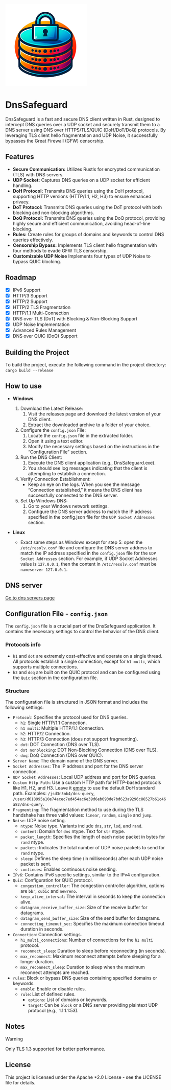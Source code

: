 <img src="./sample-256.png" width="256">

# DnsSafeguard

DnsSafeguard is a fast and secure DNS client written in Rust, designed to intercept DNS queries over a UDP socket and securely transmit them to a DNS server using DNS over HTTPS/TLS/QUIC (DoH/DoT/DoQ) protocols. By leveraging TLS client hello fragmentation and UDP Noise, it successfully bypasses the Great Firewall (GFW) censorship.

## Features

* **Secure Communication:** Utilizes Rustls for encrypted communication (TLS) with DNS servers.
* **UDP Socket:** Captures DNS queries on a UDP socket for efficient handling.
* **DoH Protocol:** Transmits DNS queries using the DoH protocol, supporting HTTP versions (HTTP/1.1, H2, H3) to ensure enhanced privacy.
* **DoT Protocol:** Transmits DNS queries using the DoT protocol with both blocking and non-blocking algorithms.
* **DoQ Protocol:**  Transmits DNS queries using the DoQ protocol, providing highly secure and efficient communication, avoiding head-of-line blocking.
* **Rules:** Create rules for groups of domains and keywords to control DNS queries effectively.
* **Censorship Bypass:** Implements TLS client hello fragmentation with four methods to evade GFW TLS censorship.
* **Customizable UDP Noise** Implements four types of UDP Noise to bypass QUIC blocking.

## Roadmap

* [x] IPv6 Support
* [x] HTTP/3 Support
* [x] HTTP/2 Support
* [x] HTTP/2 TLS Fragmentation
* [x] HTTP/1.1 Multi-Connection
* [x] DNS over TLS (DoT) with Blocking & Non-Blocking Support
* [x] UDP Noise Implementation
* [x] Advanced Rules Management
* [x] DNS over QUIC (DoQ) Support

## Building the Project

To build the project, execute the following command in the project directory: `cargo build --release`

## How to use

* **Windows**
  1. Download the Latest Release:
      1. Visit the releases page and download the latest version of your DNS client.
      2. Extract the downloaded archive to a folder of your choice.
  2. Configure the `config.json` File:
      1. Locate the `config.json` file in the extracted folder.
      2. Open it using a text editor.
      3. Modify the necessary settings based on the instructions in the “Configuration File” section.
  3. Run the DNS Client:
      1. Execute the DNS client application (e.g., DnsSafeguard.exe).
      2. You should see log messages indicating that the client is attempting to establish a connection.
  4. Verify Connection Establishment:
      * Keep an eye on the logs. When you see the message “Connection established,” it means the DNS client has successfully connected to the DNS server.
  5. Set Up Windows DNS:
      1. Go to your Windows network settings.
      2. Configure the DNS server address to match the IP address specified in the config.json file for the `UDP Socket Addresses` section.

* **Linux**
  * Exact same steps as Windows except for step 5: open the `/etc/resolv.conf` file and configure the DNS server address to match the IP address specified in the `config.json` file for the `UDP Socket Addresses` section. For example, if UDP Socket Addresses value is `127.0.0.1`, then the content in `/etc/resolv.conf` must be `nameserver 127.0.0.1`.

## DNS server

[Go to dns servers page](/DNS.md)

## Configuration File - `config.json`

The `config.json` file is a crucial part of the DnsSafeguard application. It contains the necessary settings to control the behavior of the DNS client.

### Protocols info

* `h1` and `dot` are extremely cost-effective and operate on a single thread. All protocols establish a single connection, except for `h1 multi`, which supports multiple connections.
* `h3` and `doq` are built on the QUIC protocol and can be configured using the `Quic` section in the configuration file.

### Structure

The configuration file is structured in JSON format and includes the following settings:

* `Protocol`: Specifies the protocol used for DNS queries.
  * `h1`: Single HTTP/1.1 Connection.
  * `h1 multi`: Multiple HTTP/1.1 Connection.
  * `h2`: HTTP/2 Connection.
  * `h3`: HTTP/3 Connection (does not support fragmenting).
  * `dot`: DOT Connection (DNS over TLS).
  * `dot nonblocking`: DOT Non-Blocking Connection (DNS over TLS).
  * `doq`: DoQ Connection (DNS over QUIC).
* `Server Name`: The domain name of the DNS server.
* `Socket Addresses`: The IP address and port for the DNS server connection.
* `UDP Socket Addresses`: Local UDP address and port for DNS queries.
* `Custom Http Path`: Use a custom HTTP path for HTTP-based protocols like H1, H2, and H3. Leave it <ins>empty</ins> to use the default DoH standard path. Examples: `/jsd3n5nb4/dns-query`, `/user/d618995a10e74acec7ed454ac6e39d6eb693de7bd623a9296c86527b61c46a82/dns-query`.
* `Fragmenting`: The fragmentation method to use during the TLS handshake has three valid values: `linear`, `random`, `single` and `jump`.
* `Noise`: UDP noise setting.
  * `ntype`: Noise type. Variants include `dns`, `str`, `lsd`, and `rand`.
  * `content`: Domain for `dns` ntype. Text for `str` ntype.
  * `packet_length`: Specifies the length of each noise packet in bytes for `rand` ntype.
  * `packets`: Indicates the total number of UDP noise packets to send for `rand` ntype.
  * `sleep`: Defines the sleep time (in milliseconds) after each UDP noise packet is sent.
  * `continues`: Enables continuous noise sending.
* `IPv6`: Contains IPv6 specific settings, similar to the IPv4 configuration.
* `Quic`: Configuration for QUIC protocol.
  * `congestion_controller`: The congestion controller algorithm, options are `bbr`, `cubic` and `newreno`.
  * `keep_alive_interval`: The interval in seconds to keep the connection alive.
  * `datagram_receive_buffer_size`: Size of the receive buffer for datagrams.
  * `datagram_send_buffer_size`: Size of the send buffer for datagrams.
  * `connecting_timeout_sec`: Specifies the maximum connection timeout duration in seconds.
* `Connection`: Connection settings.
  * `h1_multi_connections`: Number of connections for the `h1 multi` protocol.
  * `reconnect_sleep`: Duration to sleep before reconnecting (in seconds).
  * `max_reconnect`: Maximum reconnect attempts before sleeping for a longer duration.
  * `max_reconnect_sleep`: Duration to sleep when the maximum reconnect attempts are reached.
* `rules`: Block or bypass DNS queries containing specified domains or keywords.
  * `enable`: Enable or disable rules.
  * `rule`: List of defined rules.
    * `options`: List of domains or keywords.
    * `target`: Can be `block` or a DNS server providing plaintext UDP protocol (e.g., 1.1.1.1:53).

## Notes

> [!WARNING]
> Only TLS 1.3 supported for better performance.

## License

This project is licensed under the Apache *2.0 License - see the LICENSE file for details.
